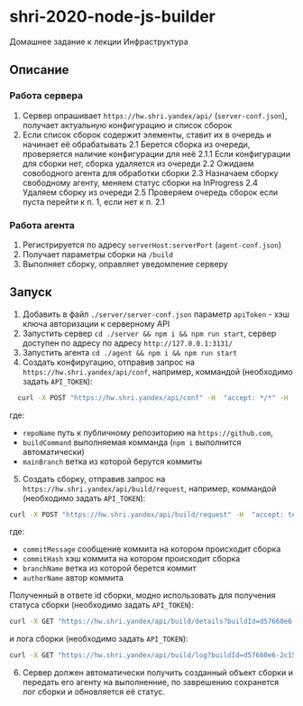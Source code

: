 # shri-2020-node-js-builder

Домашнее задание к лекции Инфраструктура

## Описание

### Работа сервера

1. Сервер опрашивает `https://hw.shri.yandex/api/` (`server-conf.json`), получает актуальную конфигурацию и список сборок
2. Если список сборок содержит элементы, ставит их в очередь и начинает её обрабатывать
2.1 Берется сборка из очереди, проверяется наличие конфигурации для неё
2.1.1 Если конфигурации для сборки нет, сборка удаляется из очереди
2.2 Ожидаем совободного агента для обработки сборки
2.3 Назначаем сборку свободному агенту, меняем статус сборки на InProgress
2.4 Удаляем сборку из очереди
2.5 Проверяем очередь сборок если пуста перейти к п. 1, если нет к п. 2.1

### Работа агента

1. Регистрируется по адресу `serverHost:serverPort` (`agent-conf.json`)
2. Получает параметры сборки на `/build`
3. Выполняет сборку, оправляет уведомление серверу

## Запуск

1. Добавить в файл `./server/server-conf.json` параметр `apiToken` - хэш ключа авторизации к серверному API
2. Запустить сервер `cd ./server && npm i && npm run start`, cервер доступен по адресу по адресу `http://127.0.0.1:3131/`
3. Запустить агента `cd ./agent && npm i && npm run start`
4. Создать конфиругацию, отправив запрос на `https://hw.shri.yandex/api/conf`, например, коммандой (необходимо задать `API_TOKEN`):

  ```bash
    curl -X POST "https://hw.shri.yandex/api/conf" -H  "accept: */*" -H  "Authorization: Bearer API_TOKEN" -H  "Content-Type: application/json" -d "{\"repoName\":\"bini1988/shri-2020-node-js-homework\",\"buildCommand\":\"npm run build:client\",\"mainBranch\":\"master\",\"period\":0}"
  ```

  где:
  - `repoName` путь к публичному репозиторию на `https://github.com`,
  - `buildCommand` выполняемая комманда (`npm i` выполнится автоматически)
  - `mainBranch` ветка из которой берутся коммиты

5. Создать сборку, отправив запрос на `https://hw.shri.yandex/api/build/request`, например, коммандой (необходимо задать `API_TOKEN`):

  ```bash
  curl -X POST "https://hw.shri.yandex/api/build/request" -H  "accept: text/plain" -H  "Authorization: Bearer API_TOKEN" -H  "Content-Type: application/json" -d "{\"commitMessage\":\"New build #1\",\"commitHash\":\"76fe7c1\",\"branchName\":\"master\",\"authorName\":\"Morgan Freeman\"}"
  ```

  где:
  - `commitMessage` сообщение коммита на котором происходит сборка
  - `commitHash` хэш коммита на котором происходит сборка
  - `branchName` ветка из которой берется коммит
  - `authorName` автор коммита

  Полученный в ответе id сборки, модно использовать для получения статуса сборки (необходимо задать `API_TOKEN`):

  ```bash
  curl -X GET "https://hw.shri.yandex/api/build/details?buildId=d57660e6-2c15-4cd8-bdb1-ec0cd132158e" -H  "accept: text/plain" -H  "Authorization: Bearer API_TOKEN"
  ```

  и лога сборки (необходимо задать `API_TOKEN`):

  ```bash
  curl -X GET "https://hw.shri.yandex/api/build/log?buildId=d57660e6-2c15-4cd8-bdb1-ec0cd132158e" -H  "accept: */*" -H  "Authorization: Bearer API_TOKEN"
  ```

6. Сервер должен автоматически получить созданный объект сборки и передать его агенту на выполненние, по заврешению сохранется лог сборки и обновляется её статус.
